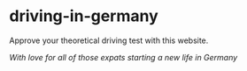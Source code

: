 # driving-in-germany
Approve your theoretical driving test with this website.




_With love for all of those expats starting a new life in Germany_

